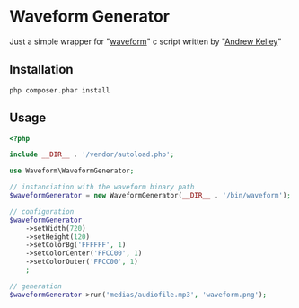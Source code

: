 Waveform Generator
==================

Just a simple wrapper for "[waveform](/superjoe30/waveform)" c script written by "[Andrew Kelley](/superjoe30)"

Installation
------------

```
php composer.phar install
```

Usage
-----

```php
<?php

include __DIR__ . '/vendor/autoload.php';

use Waveform\WaveformGenerator;

// instanciation with the waveform binary path
$waveformGenerator = new WaveformGenerator(__DIR__ . '/bin/waveform');

// configuration
$waveformGenerator
    ->setWidth(720)
    ->setHeight(120)                                                                                              
    ->setColorBg('FFFFFF', 1)
    ->setColorCenter('FFCC00', 1)
    ->setColorOuter('FFCC00', 1)
    ;   

// generation
$waveformGenerator->run('medias/audiofile.mp3', 'waveform.png');
```
